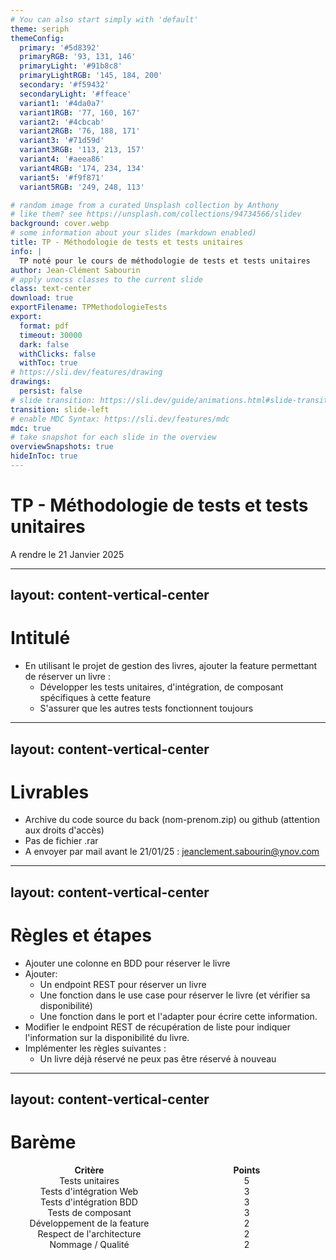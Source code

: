 ```yaml
---
# You can also start simply with 'default'
theme: seriph
themeConfig:
  primary: '#5d8392'
  primaryRGB: '93, 131, 146'
  primaryLight: '#91b8c8'
  primaryLightRGB: '145, 184, 200'
  secondary: '#f59432'
  secondaryLight: '#ffeace'
  variant1: '#4da0a7'
  variant1RGB: '77, 160, 167'
  variant2: '#4cbcab'
  variant2RGB: '76, 188, 171'
  variant3: '#71d59d'
  variant3RGB: '113, 213, 157'
  variant4: '#aeea86'
  variant4RGB: '174, 234, 134'
  variant5: '#f9f871'
  variant5RGB: '249, 248, 113'

# random image from a curated Unsplash collection by Anthony
# like them? see https://unsplash.com/collections/94734566/slidev
background: cover.webp
# some information about your slides (markdown enabled)
title: TP - Méthodologie de tests et tests unitaires
info: |
  TP noté pour le cours de méthodologie de tests et tests unitaires
author: Jean-Clément Sabourin
# apply unocss classes to the current slide
class: text-center
download: true
exportFilename: TPMethodologieTests
export:
  format: pdf
  timeout: 30000
  dark: false
  withClicks: false
  withToc: true
# https://sli.dev/features/drawing
drawings:
  persist: false
# slide transition: https://sli.dev/guide/animations.html#slide-transitions
transition: slide-left
# enable MDC Syntax: https://sli.dev/features/mdc
mdc: true
# take snapshot for each slide in the overview
overviewSnapshots: true
hideInToc: true
---
```


# TP - Méthodologie de tests et tests unitaires

A rendre le 21 Janvier 2025

---
layout: content-vertical-center
---

# Intitulé

- En utilisant le projet de gestion des livres, ajouter la feature permettant de réserver un livre :
    - Développer les tests unitaires, d'intégration, de composant spécifiques à cette feature
    - S'assurer que les autres tests fonctionnent toujours

---
layout: content-vertical-center
---

# Livrables

- Archive du code source du back (nom-prenom.zip) ou github (attention aux droits d'accès)
- Pas de fichier .rar
- A envoyer par mail avant le 21/01/25 : jeanclement.sabourin@ynov.com

---
layout: content-vertical-center
---

# Règles et étapes

- Ajouter une colonne en BDD pour réserver le livre
- Ajouter:
    - Un endpoint REST pour réserver un livre
    - Une fonction dans le use case pour réserver le livre (et vérifier sa disponibilité)
    - Une fonction dans le port et l'adapter pour écrire cette information.
- Modifier le endpoint REST de récupération de liste pour indiquer l'information sur la disponibilité du livre.
- Implémenter les règles suivantes :
    - Un livre déjà réservé ne peux pas être réservé à nouveau

---
layout: content-vertical-center
---

# Barème

<div id="table">
    <div class="header">Critère</div>
    <div class="header">Points</div>
    <div class="row-even">Tests unitaires</div>
    <div class="row-even">5</div>
    <div class="row-odd">Tests d'intégration Web</div>
    <div class="row-odd">3</div>
    <div class="row-even">Tests d'intégration BDD</div>
    <div class="row-even">3</div>
    <div class="row-odd">Tests de composant</div>
    <div class="row-odd">3</div>
    <div class="row-even">Développement de la feature</div>
    <div class="row-even">2</div>
    <div class="row-odd">Respect de l'architecture</div>
    <div class="row-odd">2</div>
    <div class="row-even">Nommage / Qualité</div>
    <div class="row-even">2</div>
</div>

<style>
#table {
    display: grid;
    grid-template-columns: 1fr 1fr;
    justify-items: center;
    align-items: center;

    div {
        width: 100%;
        height: 100%;
        display: flex;
        align-items: center;
        justify-content: center;
    } 

    .row-even {
        background-color: rgba(var(--slidev-theme-primaryRGB), 0.5);
    }

    .row-odd {
        background-color: rgba(var(--slidev-theme-primaryRGB), 0.2);
    }

    .header {
        font-weight: 700;
        background-color: var(--slidev-theme-primary);
        border: 2px solid var(--slidev-theme-primary);
    }
}
</style>